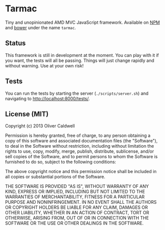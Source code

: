 # Tarmac

Tiny and unopinionated AMD MVC JavaScript framework. Available on [NPM](https://npmjs.org/package/tarmac) and [bower](http://bower.io/) under the name `tarmac`.

## Status

This framework is still in development at the moment. You can play with it if you want, the tests will all be passing. Things will just change rapidly and without warning. Use at your own risk!

## Tests

You can run the tests by starting the server (`./scripts/server.sh`) and navigating to [http://localhost:8000/tests/](http://localhost:8000/tests/).

## License (MIT)

Copyright (c) 2013 Oliver Caldwell

Permission is hereby granted, free of charge, to any person obtaining a copy of this software and associated documentation files (the "Software"), to deal in the Software without restriction, including without limitation the rights to use, copy, modify, merge, publish, distribute, sublicense, and/or sell copies of the Software, and to permit persons to whom the Software is furnished to do so, subject to the following conditions:

The above copyright notice and this permission notice shall be included in all copies or substantial portions of the Software.

THE SOFTWARE IS PROVIDED "AS IS", WITHOUT WARRANTY OF ANY KIND, EXPRESS OR IMPLIED, INCLUDING BUT NOT LIMITED TO THE WARRANTIES OF MERCHANTABILITY, FITNESS FOR A PARTICULAR PURPOSE AND NONINFRINGEMENT. IN NO EVENT SHALL THE AUTHORS OR COPYRIGHT HOLDERS BE LIABLE FOR ANY CLAIM, DAMAGES OR OTHER LIABILITY, WHETHER IN AN ACTION OF CONTRACT, TORT OR OTHERWISE, ARISING FROM, OUT OF OR IN CONNECTION WITH THE SOFTWARE OR THE USE OR OTHER DEALINGS IN THE SOFTWARE.
